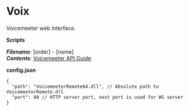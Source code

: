 # Voix
Voicemeeter web interface.

**Scripts**

***Filename***: [order] - [name]\
***Contents***: [Voicemeeter API Guide](http://vbaudio.jcedeveloppement.com/Download_CABLE/VoicemeeterRemoteAPI.pdf#page=9)

**config.json**
```
{
  "path": "VoicemeeterRemote64.dll", // Absolute path to VoicemeeterRemote.dll
  "port": 80 // HTTP server port, next port is used for WS server
}
```
